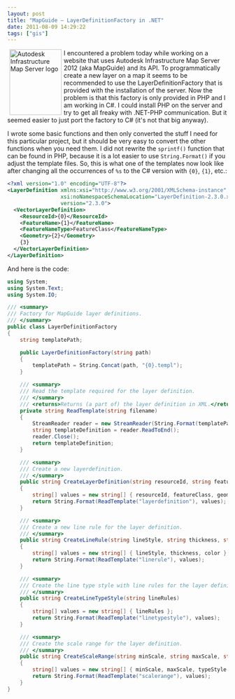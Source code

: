 ```yaml
---
layout: post
title: "MapGuide – LayerDefinitionFactory in .NET"
date: 2011-08-09 14:29:22
tags: ["gis"]
---
```

<img style="float:left;margin-left:5px;margin-right:5px;" title="Autodesk Infrastructure Map Server" src="{{ site.baseurl }}/files/images/2011/08/autodeskinfrastructuremapserver.png" alt="Autodesk Infrastructure Map Server logo" width="119" height="150" />
I encountered a problem today while working on a website that uses Autodesk Infrastructure Map Server 2012 (aka MapGuide) and its API. To programmatically create a new layer on a map it seems to be recommended to use the LayerDefinitionFactory that is provided with the installation of the server. Now the problem is that this factory is only provided in PHP and I am working in C#. I could install PHP on the server and try to get all freaky with .NET-PHP communication. But it seemed easier to just port the factory to C# (it's not that big anyway).

I wrote some basic functions and then only converted the stuff I need for this particular project, but it should be very easy to convert the other functions when you need them. I did not rewrite the `sprintf()` function that can be found in PHP, because it is a lot easier to use `String.Format()` if you adjust the template files. So, this is what one of the templates now look like after changing all the occurrences of `%s` to the C# version with `{0}`, `{1}`, etc.:

```xml
<?xml version="1.0" encoding="UTF-8"?>
<LayerDefinition xmlns:xsi="http://www.w3.org/2001/XMLSchema-instance"
                 xsi:noNamespaceSchemaLocation="LayerDefinition-2.3.0.xsd"
                 version="2.3.0">
  <VectorLayerDefinition>
    <ResourceId>{0}</ResourceId>
    <FeatureName>{1}</FeatureName>
    <FeatureNameType>FeatureClass</FeatureNameType>
    <Geometry>{2}</Geometry>
    {3}
  </VectorLayerDefinition>
</LayerDefinition>
```

And here is the code:

```cs
using System;
using System.Text;
using System.IO;

/// <summary>
/// Factory for MapGuide layer definitions.
/// </summary>
public class LayerDefinitionFactory
{
	string templatePath;

	public LayerDefinitionFactory(string path)
	{
		templatePath = String.Concat(path, "{0}.templ");
	}

	/// <summary>
	/// Read the template required for the layer definition.
	/// </summary>
	/// <returns>Returns (a part of) the layer definition in XML.</returns>
	private string ReadTemplate(string filename)
	{
		StreamReader reader = new StreamReader(String.Format(templatePath, filename));
		string templateDefinition = reader.ReadToEnd();
		reader.Close();
		return templateDefinition;
	}

	/// <summary>
	/// Create a new layerdefinition.
	/// </summary>
	public string CreateLayerDefinition(string resourceId, string featureClass, string geometry, string featureClassRange)
	{
		string[] values = new string[] { resourceId, featureClass, geometry, featureClassRange };
		return String.Format(ReadTemplate("layerdefinition"), values);
	}

	/// <summary>
	/// Create a new line rule for the layer definition.
	/// </summary>
	public string CreateLineRule(string lineStyle, string thickness, string color)
	{
		string[] values = new string[] { lineStyle, thickness, color };
		return String.Format(ReadTemplate("linerule"), values);
	}

	/// <summary>
	/// Create the line type style with line rules for the layer definition.
	/// </summary>
	public string CreateLineTypeStyle(string lineRules)
	{
		string[] values = new string[] { lineRules };
		return String.Format(ReadTemplate("linetypestyle"), values);
	}

	/// <summary>
	/// Create the scale range for the layer definition.
	/// </summary>
	public string CreateScaleRange(string minScale, string maxScale, string typeStyle)
	{
		string[] values = new string[] { minScale, maxScale, typeStyle };
		return String.Format(ReadTemplate("scalerange"), values);
	}
}
```
